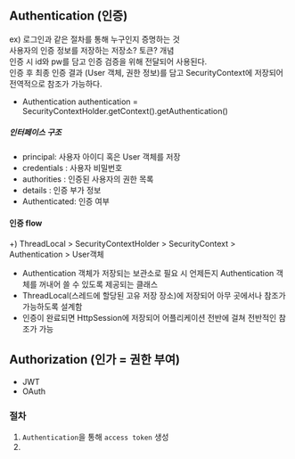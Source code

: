 ## Authentication (인증)

ex) 로그인과 같은 절차를 통해 누구인지 증명하는 것   
사용자의 인증 정보를 저장하는 저장소? 토큰? 개념    
인증 시 id와 pw를 담고 인증 검증을 위해 전달되어 사용된다.   
인증 후 최종 인증 결과 (User 객체, 권한 정보)를 담고 SecurityContext에 저장되어 전역적으로 참조가 가능하다.
- Authentication authentication = SecurityContextHolder.getContext().getAuthentication()
##### 인터페이스 구조
- principal: 사용자 아이디 혹은 User 객체를 저장
- credentials : 사용자 비밀번호
- authorities : 인증된 사용자의 권한 목록
- details : 인증 부가 정보
- Authenticated: 인증 여부 

#### 인증 flow 


+) ThreadLocal > SecurityContextHolder > SecurityContext > Authentication > User객체
- Authentication 객체가 저장되는 보관소로 필요 시 언제든지  Authentication 객체를 꺼내어 쓸 수 있도록 제공되는 클래스
- ThreadLocal(스레드에 할당된 고유 저장 장소)에 저장되어 아무 곳에서나 참조가 가능하도록 설계함
- 인증이 완료되면 HttpSession에 저장되어 어플리케이션 전반에 걸쳐 전반적인 참조가 가능 


## Authorization (인가 = 권한 부여)
- JWT
- OAuth

### 절차
1. `Authentication`을 통해 `access token` 생성
2. 